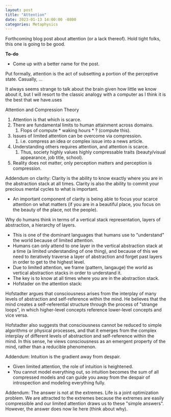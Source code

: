 ```yaml
---
layout: post
title: "Attention"
date: 2023-01-13 14:00:00 -0800
categories: Metaphysics
---
```


Forthcoming blog post about attention (or a lack thereof). Hold tight folks, this one is going to be good.


**To-do**
- Come up with a better name for the post.


Put formally, attention is the act of subsetting a portion of the perceptive state. Casually, ...


It always seems strange to talk about the brain given how little we know about it, but I will resort to the classic analogy with a computer as I think it is the best that we have.uses 


Attention and Compression Theory
1. Attention is that which is scarce.
2. There are fundamental limits to human attainment across domains.
    1. Flops of compute * waking hours * ? (compute this).
3. Issues of limited attention can be overcome via compression.
    1. i.e. compress an idea or complex issue into a news article.
4. Understanding others requires attention, and attention is scarce.
    1. Thus, society highly values highly compressable traits (beauty/visual appearance, job title, school).
5. Reality does not matter, only perception matters and perception is compression.

Addendum on clarity:
Clarity is the ability to know exactly where you are in the abstraction stack at all times. Clarity is also the ability to commit your precious mental cycles to what is important.
- An important component of clarity is being able to focus your scarce attention on what matters (if you are in a beautiful place, you focus on the beauty of the place, not the people).

Why do humans think in terms of a vertical stack representation, layers of abstraction, a hierarchy of layers.
- This is one of the dominant languages that humans use to “understand” the world because of limited attention. 
- Humans can only attend to one layer in the vertical abstraction stack at a time (a limited understanding of one thing), and because of this we need to iteratively traverse a layer of abstraction and forget past layers in order to get to the highest level. 
- Due to limited attention, we frame (pattern, langauge) the world as vertical abstraction stacks in order to understand it. 
- The key is to know at all times where you are in the abstraction stack. 
- Hofstader on the attention stack:

Hofstadter argues that consciousness arises from the interplay of many levels of abstraction and self-reference within the mind. He believes that the mind creates a self-referential structure through the process of "strange loops", in which higher-level concepts reference lower-level concepts and vice versa.

Hofstadter also suggests that consciousness cannot be reduced to simple algorithms or physical processes, and that it emerges from the complex interplay of different levels of abstraction and self-reference within the mind. In this sense, he views consciousness as an emergent property of the mind, rather than a reducible phenomenon.



Addendum: Intuition is the gradient away from despair. 
- Given limited attention, the role of intuition is heightened.
- You cannot model everything out, so intuition becomes the sum of all compressed
models and can guide you away from the despair of introspection and modeling everything fully.

Addendum: The answer is not at the extremes.
Life is a joint optimization problem. We are attracted to the extremes because the extremes are easily compressible and our limited attention draws us to these "simple answers". However, the answer does now lie here (think about why).